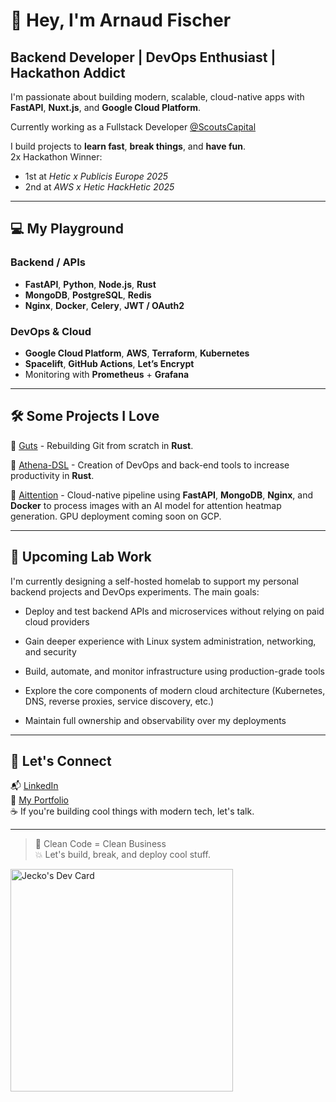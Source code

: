 # 👋 Hey, I'm Arnaud Fischer 

## Backend Developer | DevOps Enthusiast  | Hackathon Addict

 I'm passionate about building modern, scalable, cloud-native apps with **FastAPI**, **Nuxt.js**, and **Google Cloud Platform**.

 Currently working as a Fullstack Developer [@ScoutsCapital](https://scoutscapital.com/)

 I build projects to **learn fast**, **break things**, and **have fun**.  
 2x Hackathon Winner:
- 1st at *Hetic x Publicis Europe 2025*
- 2nd at *AWS x Hetic HackHetic 2025*

---

## 💻 My Playground

###  Backend / APIs
- **FastAPI**, **Python**, **Node.js**, **Rust**
- **MongoDB**, **PostgreSQL**, **Redis**
- **Nginx**, **Docker**, **Celery**, **JWT / OAuth2**


###  DevOps & Cloud
- **Google Cloud Platform**, **AWS**, **Terraform**, **Kubernetes**
- **Spacelift**, **GitHub Actions**, **Let’s Encrypt**
- Monitoring with **Prometheus** + **Grafana**

---

## 🛠️ Some Projects I Love
🔹 [Guts](https://github.com/Jeck0v/Guts) - Rebuilding Git from scratch in **Rust**.

🔹 [Athena-DSL](https://github.com/Jeck0v/PUBLIC-Athena-Tools) - Creation of DevOps and back-end tools to increase productivity in **Rust**.

🔹 [Aittention](https://github.com/Kae134/Aittention) - Cloud-native pipeline using **FastAPI**, **MongoDB**, **Nginx**, and **Docker** to process images with an AI model for attention heatmap generation. GPU deployment coming soon on GCP.

--- 

## 🧪 Upcoming Lab Work

I'm currently designing a self-hosted homelab to support my personal backend projects and DevOps experiments. 
The main goals:

- Deploy and test backend APIs and microservices without relying on paid cloud providers

- Gain deeper experience with Linux system administration, networking, and security

- Build, automate, and monitor infrastructure using production-grade tools

- Explore the core components of modern cloud architecture (Kubernetes, DNS, reverse proxies, service discovery, etc.)

- Maintain full ownership and observability over my deployments

---

## 💬 Let's Connect
📬 [LinkedIn](https://www.linkedin.com/in/arnaud-fischer-9616332a2/) <br>
🐙 [My Portfolio](https://arnaudfischer.netlify.app/) <br>
☕ If you're building cool things with modern tech, let's talk.


---

> 🧼 Clean Code = Clean Business  
> 💥 Let's build, break, and deploy cool stuff.

<a href="https://app.daily.dev/jeck0v"><img src="https://api.daily.dev/devcards/v2/KOsvs7jhWtE129hYPtNma.png?type=default&r=0ln" width="356" alt="Jecko's Dev Card"/></a>
